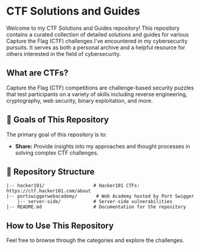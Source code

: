 # CTF Solutions and Guides

Welcome to my CTF Solutions and Guides repository! This repository contains a curated collection of detailed solutions and guides for various Capture the Flag (CTF) challenges I've encountered in my cybersecurity pursuits. It serves as both a personal archive and a helpful resource for others interested in the field of cybersecurity.

## What are CTFs?

Capture the Flag (CTF) competitions are challenge-based security puzzles that test participants on a variety of skills including reverse engineering, cryptography, web security, binary exploitation, and more.

## 🚀 Goals of This Repository

The primary goal of this repository is to:
- **Share:** Provide insights into my approaches and thought processes in solving complex CTF challenges.

## 📂 Repository Structure

```
|-- hacker101/                  # Hacker101 CTFs: https://ctf.hacker101.com/about
|-- portswiggerwebacademy/       # Web Academy hosted by Port Swigger
    |-- server-side/            # Server-side vulnerabilities
|-- README.md                   # Documentation for the repository
```
## How to Use This Repository

Feel free to browse through the categories and explore the challenges.

